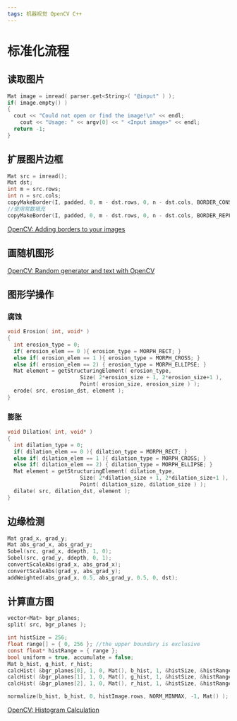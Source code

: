 ```yaml
---
tags: 机器视觉 OpenCV C++
---
```

# 标准化流程

## 读取图片

```c
Mat image = imread( parser.get<String>( "@input" ) );
if( image.empty() )
{
  cout << "Could not open or find the image!\n" << endl;
	cout << "Usage: " << argv[0] << " <Input image>" << endl;
  return -1;
}
```

## 扩展图片边框

```c
Mat src = imread();
Mat dst;
int m = src.rows;
int n = src.cols;
copyMakeBorder(I, padded, 0, m - dst.rows, 0, n - dst.cols, BORDER_CONSTANT, Scalar::all(0));
//使用常数填充
copyMakeBorder(I, padded, 0, m - dst.rows, 0, n - dst.cols, BORDER_REPLICATE);
```

[OpenCV: Adding borders to your images](https://docs.opencv.org/4.1.0/dc/da3/tutorial_copyMakeBorder.html)

## 画随机图形

[OpenCV: Random generator and text with OpenCV](https://docs.opencv.org/4.1.0/df/d61/tutorial_random_generator_and_text.html)

## 图形学操作

### 腐蚀

```c
void Erosion( int, void* )
{
  int erosion_type = 0;
  if( erosion_elem == 0 ){ erosion_type = MORPH_RECT; }
  else if( erosion_elem == 1 ){ erosion_type = MORPH_CROSS; }
  else if( erosion_elem == 2) { erosion_type = MORPH_ELLIPSE; }
  Mat element = getStructuringElement( erosion_type,
                       Size( 2*erosion_size + 1, 2*erosion_size+1 ),
                       Point( erosion_size, erosion_size ) );
  erode( src, erosion_dst, element );
}
```

### 膨胀

```c
void Dilation( int, void* )
{
  int dilation_type = 0;
  if( dilation_elem == 0 ){ dilation_type = MORPH_RECT; }
  else if( dilation_elem == 1 ){ dilation_type = MORPH_CROSS; }
  else if( dilation_elem == 2) { dilation_type = MORPH_ELLIPSE; }
  Mat element = getStructuringElement( dilation_type,
                       Size( 2*dilation_size + 1, 2*dilation_size+1 ),
                       Point( dilation_size, dilation_size ) );
  dilate( src, dilation_dst, element );
}
```

## 边缘检测

```c
Mat grad_x, grad_y;
Mat abs_grad_x, abs_grad_y;
Sobel(src, grad_x, ddepth, 1, 0);
Sobel(src, grad_y, ddepth, 0, 1);
convertScaleAbs(grad_x, abs_grad_x);
convertScaleAbs(grad_y, abs_grad_y);
addWeighted(abs_grad_x, 0.5, abs_grad_y, 0.5, 0, dst);
```

## 计算直方图

```c
vector<Mat> bgr_planes;
split( src, bgr_planes );

int histSize = 256;
float range[] = { 0, 256 }; //the upper boundary is exclusive
const float* histRange = { range };
bool uniform = true, accumulate = false;
Mat b_hist, g_hist, r_hist;
calcHist( &bgr_planes[0], 1, 0, Mat(), b_hist, 1, &histSize, &histRange, uniform, accumulate );
calcHist( &bgr_planes[1], 1, 0, Mat(), g_hist, 1, &histSize, &histRange, uniform, accumulate );
calcHist( &bgr_planes[2], 1, 0, Mat(), r_hist, 1, &histSize, &histRange, uniform, accumulate );

normalize(b_hist, b_hist, 0, histImage.rows, NORM_MINMAX, -1, Mat() );
```

[OpenCV: Histogram Calculation](https://docs.opencv.org/4.1.0/d8/dbc/tutorial_histogram_calculation.html)